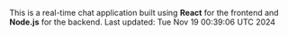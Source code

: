 This is a real-time chat application built using **React** for the frontend and **Node.js** for the backend.
Last updated: Tue Nov 19 00:39:06 UTC 2024
